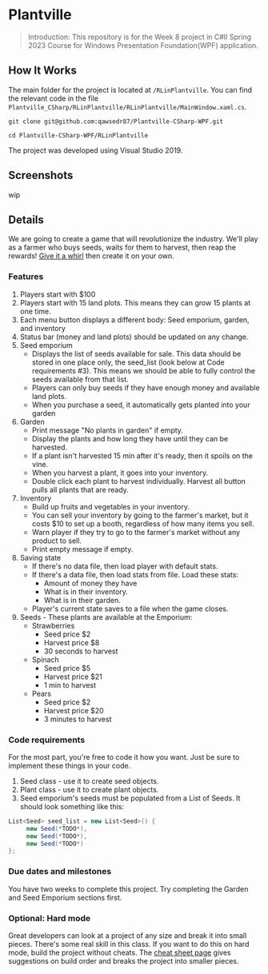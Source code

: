 # Plantville 

> Introduction: This repository is for the Week 8 project in C#II Spring 2023 Course for Windows Presentation Foundation(WPF) application.

## How It Works
The main folder for the project is located at `/RLinPlantville`. You can find the relevant code in the file `Plantville_CSharp/RLinPlantville/RLinPlantville/MainWindow.xaml.cs`.

```shell
git clone git@github.com:qawsedr87/Plantville-CSharp-WPF.git

cd Plantville-CSharp-WPF/RLinPlantville
```

The project was developed using Visual Studio 2019.

## Screenshots
wip

## Details 

We are going to create a game that will revolutionize the industry. We'll play as a farmer who buys seeds, waits for them to harvest, then reap the rewards! <a id="raw-url" href="https://github.com/qawsedr87/Plantville_CSharp/example/Plantville.exe">Give it a whirl</a> then create it on your own.

### Features
1. Players start with $100
2. Players start with 15 land plots. This means they can grow 15 plants at one time.
3. Each menu button displays a different body: Seed emporium, garden, and inventory
4. Status bar (money and land plots) should be updated on any change.
5. Seed emporium 
    - Displays the list of seeds available for sale. This data should be stored in one place only, the seed_list (look below at Code requirements #3). This means we should be able to fully control the seeds available from that list. 
    - Players can only buy seeds if they have enough money and available land plots.
    - When you purchase a seed, it automatically gets planted into your garden
6. Garden
    - Print message "No plants in garden" if empty.
    - Display the plants and how long they have until they can be harvested.
    - If a plant isn't harvested 15 min after it's ready, then it spoils on the vine.
    - When you harvest a plant, it goes into your inventory. 
    - Double click each plant to harvest individually. Harvest all button pulls all plants that are ready.
7. Inventory
    - Build up fruits and vegetables in your inventory.
    - You can sell your inventory by going to the farmer's market, but it costs $10 to set up a booth, regardless of how many items you sell. 
    - Warn player if they try to go to the farmer's market without any product to sell.
    - Print empty message if empty.
8. Saving state
    - If there's no data file, then load player with default stats.
    - If there's a data file, then load stats from file. Load these stats:
        - Amount of money they have
        - What is in their inventory.
        - What is in their garden.
    - Player's current state saves to a file when the game closes.
9. Seeds - These plants are available at the Emporium:
    - Strawberries
        - Seed price $2
        - Harvest price $8
        - 30 seconds to harvest
    - Spinach
        - Seed price $5
        - Harvest price $21
        - 1 min to harvest
    - Pears
        - Seed price $2
        - Harvest price $20
        - 3 minutes to harvest


### Code requirements
For the most part, you're free to code it how you want. Just be sure to implement these things in your code.

1. Seed class - use it to create seed objects.
2. Plant class - use it to create plant objects. 
3. Seed emporium's seeds must be populated from a List of Seeds. It should look something like this:

```csharp
List<Seed> seed_list = new List<Seed>() {
     new Seed(*TODO*),
     new Seed(*TODO*),
     new Seed(*TODO*)
};
```

### Due dates and milestones
You have two weeks to complete this project. Try completing the Garden and Seed Emporium sections first.

### Optional: Hard mode
Great developers can look at a project of any size and break it into small pieces. There's some real skill in this class. If you want to do this on hard mode, build the project without cheats. The [cheat sheet page](/example/CHEAT_SHEET.md) gives suggestions on build order and breaks the project into smaller pieces.
